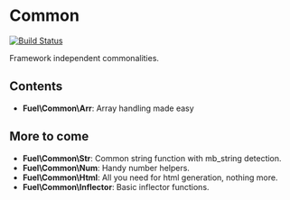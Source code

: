# Common

[![Build Status](https://secure.travis-ci.org/fuelphp/common.png)](http://travis-ci.org/fuelphp/common)

Framework independent commonalities.

## Contents

* __Fuel\Common\Arr__: Array handling made easy

## More to come

* __Fuel\Common\Str__: Common string function with mb_string detection.
* __Fuel\Common\Num__: Handy number helpers.
* __Fuel\Common\Html__: All you need for html generation, nothing more.
* __Fuel\Common\Inflector__: Basic inflector functions.
